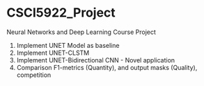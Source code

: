 # CSCI5922_Project
Neural Networks and Deep Learning Course Project

1. Implement UNET Model as baseline
2. Implement UNET-CLSTM
3. Implement UNET-Bidirectional CNN - Novel application
4. Comparison F1-metrics (Quantity), and output masks (Quality), competition
